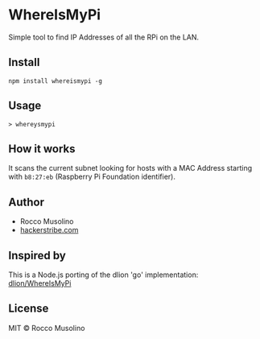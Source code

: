 # WhereIsMyPi

Simple tool to find IP Addresses of all the RPi on the LAN.

## Install

    npm install whereismypi -g

## Usage

    > whereysmypi

## How it works

It scans the current subnet looking for hosts with a MAC Address starting with <code>b8:27:eb</code> (Raspberry Pi Foundation identifier).

## Author

- Rocco Musolino
- [hackerstribe.com](http://www.hackerstribe.com)

## Inspired by

This is a Node.js porting of the dlion 'go' implementation: [dlion/WhereIsMyPi](https://github.com/dlion/WhereIsMyPi)

## License

MIT © Rocco Musolino